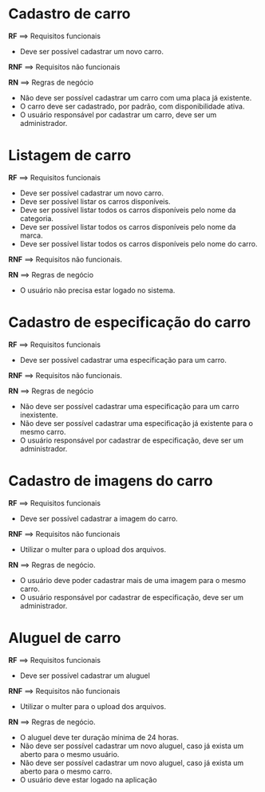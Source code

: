 # Cadastro de carro

**RF** ==> Requisitos funcionais

- Deve ser possível cadastrar um novo carro.

**RNF** ==> Requisitos não funcionais


**RN** ==> Regras de negócio

- Não deve ser possível cadastrar um carro com uma placa já existente.
- O carro deve ser cadastrado, por padrão, com disponibilidade ativa.
- O usuário responsável por cadastrar um carro, deve ser um administrador.

# Listagem de carro

**RF** ==> Requisitos funcionais

- Deve ser possível cadastrar um novo carro.
- Deve ser possível listar os carros disponíveis.
- Deve ser possível listar todos os carros disponíveis pelo nome da categoria.
- Deve ser possível listar todos os carros disponíveis pelo nome da marca.
- Deve ser possível listar todos os carros disponíveis pelo nome do carro.

**RNF** ==> Requisitos não funcionais.


**RN** ==> Regras de negócio
- O usuário não precisa estar logado no sistema.

# Cadastro de especificação do carro

**RF** ==> Requisitos funcionais

- Deve ser possível cadastrar uma especificação para um carro.

**RNF** ==> Requisitos não funcionais.


**RN** ==> Regras de negócio

- Não deve ser possível cadastrar uma especificação para um carro inexistente.
- Não deve ser possível cadastrar uma especificação já existente para o mesmo carro.
- O usuário responsável por cadastrar de especificação, deve ser um administrador.

# Cadastro de imagens do carro

**RF** ==> Requisitos funcionais

- Deve ser possível cadastrar a imagem do carro.

**RNF** ==> Requisitos não funcionais

- Utilizar o multer para o upload dos arquivos.

**RN** ==> Regras de negócio.

- O usuário deve poder cadastrar mais de uma imagem para o mesmo carro.
- O usuário responsável por cadastrar de especificação, deve ser um administrador.

# Aluguel de carro

**RF** ==> Requisitos funcionais

- Deve ser possível cadastrar um aluguel

**RNF** ==> Requisitos não funcionais

- Utilizar o multer para o upload dos arquivos.

**RN** ==> Regras de negócio.

- O aluguel deve ter duração mínima de 24 horas.
- Não deve ser possível cadastrar um novo aluguel, caso já exista um aberto para o mesmo usuário.
- Não deve ser possível cadastrar um novo aluguel, caso já exista um aberto para o mesmo carro.
- O usuário deve estar logado na aplicação
